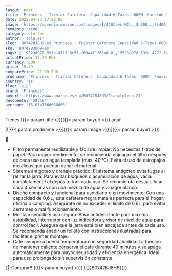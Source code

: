 ```yaml
---
layout: post
title: 'Princess - Tristar Cafetera  Capacidad 6 Tazas  600W  Función Mantener Caliente  Apagado Automático  Filtro Permanente  Sistema Antigoteo  Compacta y Portátil  Fácil de Limpiar  CM-1246'
date: 2025-04-23 17:22:06
image: 'https://m.media-amazon.com/images/I/41UCc+s-MCL._SL500_._SL400_.jpg'
comments: true
category: ofertas
author: 'tole.es'
slug: 'B0742BJ8H9-es Princess - Tristar Cafetera Capacidad 6 Tazas 600W Función...'
sku: 'B0742BJ8H9-es'
tags: [ '9523d978-59fe-477f-8c56-f69a4f1f65a6_0','9523d978-59fe-477f-8c56-f69a4f1f65a6_3101','9523d978-59fe-477f-8c56-f69a4f1f65a6_3301','9523d978-59fe-477f-8c56-f69a4f1f65a6_5601','9523d978-59fe-477f-8c56-f69a4f1f65a6_6801','9523d978-59fe-477f-8c56-f69a4f1f65a6_701','9523d978-59fe-477f-8c56-f69a4f1f65a6_9101','Arborist Merchandising Root','CML-Kitchen','Cafeteras de goteo','Hogar y cocina','Kitchen All','Los favoritos de nuestros clientes Social: Hogar y cocina','Los favoritos de nuestros clientes Social: Hogar y cocina líneas duras','Los favoritos de nuestros clientes: Hogar y cocina','Major Appliances','Máquinas cafeteras','New Arrivals Social: Home and Kitchen','Self Service','Special Features Stores','Utensilios para café y té','cafetera','princess','top brands_home_and_kitchen','🇪🇸', ]
actualPrice: 15.49 EUR
currency: EUR
price: 15.49
comparePrice: 21.99 EUR
prodname: 'Princess - Tristar Cafetera  Capacidad 6 Tazas  600W  Función Mantener Caliente  Apagado Automático  Filtro Permanente  Sistema Antigoteo  Compacta y Portátil  Fácil de Limpiar  CM-1246'
country: 'es'
flag: '🇪🇸'
brand: 'Princess'
buyurl: 'https://www.amazon.es/dp/B0742BJ8H9/?tag=tolees-21'
descuento: '29.56'
average: '15.8341666666666'
---
```


Tienes [{{< param title >}}]({{< param buyurl >}}) aqui!

[![{{< param prodname >}}]({{< param image >}})]({{< param buyurl >}})

🔎:

- Filtro permanente reutilizable y fácil de limpiar: No necesitas filtros de papel. Para mayor rendimiento, se recomienda enjuagar el filtro después de cada uso con agua templada (máx. 40 °C). Evita el uso de estropajos metálicos que puedan dañar el material.
- Sistema antigoteo y drenaje práctico: El sistema antigoteo evita fugas al retirar la jarra. Para evitar bloqueos o acumulación de agua, vacía completamente el depósito tras cada uso. Se recomienda descalcificar cada 4 semanas con una mezcla de agua y vinagre blanco.
- Diseño compacto y funcional para uso diario o en movimiento: Con una capacidad de 0,6 L, esta cafetera negra mate es perfecta para el hogar, oficina o camping. Asegúrate de no exceder el límite de 0,6 L para evitar derrames o mal funcionamiento.
- Montaje sencillo y uso seguro: Base antideslizante para máxima estabilidad, interruptor con luz indicadora y visor de nivel de agua para control fácil. Asegura que la jarra esté bien encajada antes de cada uso. Se recomienda añadir un folleto con instrucciones ilustradas para facilitar el primer montaje.
- Café siempre a buena temperatura con seguridad añadida: La función de mantener caliente conserva el café durante 40 minutos y se apaga automáticamente para mayor seguridad y eficiencia energética. Ideal para uso prolongado sin supervisión constante.

[🛒 Comprar!!!]({{< param buyurl >}})
{{<world>}}B0742BJ8H9{{</world>}}
